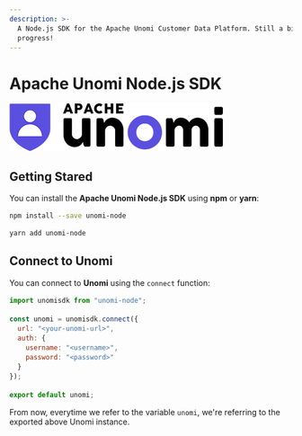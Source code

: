 ```yaml
---
description: >-
  A Node.js SDK for the Apache Unomi Customer Data Platform. Still a big work in
  progress!
---
```


# Apache Unomi Node.js SDK

![](.gitbook/assets/unomi.png)

## Getting Stared

You can install the **Apache Unomi Node.js SDK** using **npm** or **yarn**:

```bash
npm install --save unomi-node
```

```bash
yarn add unomi-node
```

## Connect to Unomi

You can connect to **Unomi** using the `connect` function:

```javascript
import unomisdk from "unomi-node";

const unomi = unomisdk.connect({
  url: "<your-unomi-url>",
  auth: {
    username: "<username>",
    password: "<password>"
  }
});

export default unomi;
```

From now, everytime we refer to the variable `unomi`, we're referring to the exported above Unomi instance.

